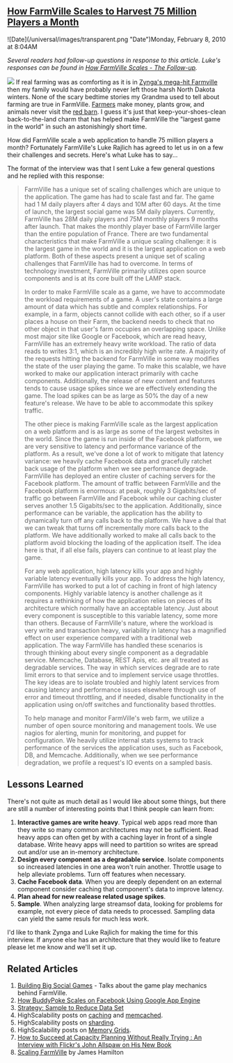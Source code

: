 ## [How FarmVille Scales to Harvest 75 Million Players a Month](/blog/2010/2/8/how-farmville-scales-to-harvest-75-million-players-a-month.html)

<div class="journal-entry-tag journal-entry-tag-post-title"><span class="posted-on">![Date](/universal/images/transparent.png "Date")Monday, February 8, 2010 at 8:04AM</span></div>

<div class="body">

_Several readers had follow-up questions in response to this article. Luke's responses can be found in [How FarmVille Scales - The Follow-up](http://highscalability.com/blog/2010/3/10/how-farmville-scales-the-follow-up.html)._

![](http://farm5.static.flickr.com/4049/4335031559_fa690c1f81_m.jpg) If real farming was as comforting as it is in [Zynga's mega-hit Farmville](http://www.farmville.com/) then my family would have probably never left those harsh North Dakota winters. None of the scary bedtime stories my Grandma used to tell about farming are true in FarmVille. [Farmers](http://w.good.is/post/What-Does-Farmville-Mean-for-Farmers/) make money, plants grow, and animals never visit the [red barn](http://www.youtube.com/watch?v=eUJz3137EQ8). I guess it's just that keep-your-shoes-clean back-to-the-land charm that has helped make FarmVille the "largest game in the world" in such an astonishingly short time.

How did FarmVille scale a web application to handle 75 million players a month? Fortunately FarmVille's Luke Rajlich has agreed to let us in on a few their challenges and secrets. Here's what Luke has to say...

The format of the interview was that I sent Luke a few general questions and he replied with this response:

> FarmVille has a unique set of scaling challenges which are unique to the application. The game has had to scale fast and far. The game had 1 M daily players after 4 days and 10M after 60 days. At the time of launch, the largest social game was 5M daily players. Currently, FarmVille has 28M daily players and 75M monthly players 9 months after launch. That makes the monthly player base of FarmVille larger than the entire population of France. There are two fundamental characteristics that make FarmVille a unique scaling challenge: it is the largest game in the world and it is the largest application on a web platform. Both of these aspects present a unique set of scaling challenges that FarmVille has had to overcome. In terms of technology investment, FarmVille primarily utilizes open source components and is at its core built off the LAMP stack.
> 
> In order to make FarmVille scale as a game, we have to accommodate the workload requirements of a game. A user's state contains a large amount of data which has subtle and complex relationships. For example, in a farm, objects cannot collide with each other, so if a user places a house on their Farm, the backend needs to check that no other object in that user's farm occupies an overlapping space. Unlike most major site like Google or Facebook, which are read heavy, FarmVille has an extremely heavy write workload. The ratio of data reads to writes 3:1, which is an incredibly high write rate. A majority of the requests hitting the backend for FarmVille in some way modifies the state of the user playing the game. To make this scalable, we have worked to make our application interact primarily with cache components. Additionally, the release of new content and features tends to cause usage spikes since we are effectively extending the game. The load spikes can be as large as 50% the day of a new feature's release. We have to be able to accommodate this spikey traffic.
> 
> The other piece is making FarmVille scale as the largest application on a web platform and is as large as some of the largest websites in the world. Since the game is run inside of the Facebook platform, we are very sensitive to latency and performance variance of the platform. As a result, we've done a lot of work to mitigate that latency variance: we heavily cache Facebook data and gracefully ratchet back usage of the platform when we see performance degrade. FarmVille has deployed an entire cluster of caching servers for the Facebook platform. The amount of traffic between FarmVille and the Facebook platform is enormous: at peak, roughly 3 Gigabits/sec of traffic go between FarmVille and Facebook while our caching cluster serves another 1.5 Gigabits/sec to the application. Additionally, since performance can be variable, the application has the ability to dynamically turn off any calls back to the platform. We have a dial that we can tweak that turns off incrementally more calls back to the platform. We have additionally worked to make all calls back to the platform avoid blocking the loading of the application itself. The idea here is that, if all else fails, players can continue to at least play the game.
> 
> For any web application, high latency kills your app and highly variable latency eventually kills your app. To address the high latency, FarmVille has worked to put a lot of caching in front of high latency components. Highly variable latency is another challenge as it requires a rethinking of how the application relies on pieces of its architecture which normally have an acceptable latency. Just about every component is susceptible to this variable latency, some more than others. Because of FarmVille's nature, where the workload is very write and transaction heavy, variability in latency has a magnified effect on user experience compared with a traditional web application. The way FarmVille has handled these scenarios is through thinking about every single component as a degradable service. Memcache, Database, REST Apis, etc. are all treated as degradable services. The way in which services degrade are to rate limit errors to that service and to implement service usage throttles. The key ideas are to isolate troubled and highly latent services from causing latency and performance issues elsewhere through use of error and timeout throttling, and if needed, disable functionality in the application using on/off switches and functionality based throttles.
> 
> To help manage and monitor FarmVille's web farm, we utilize a number of open source monitoring and management tools. We use nagios for alerting, munin for monitoring, and puppet for configuration. We heavily utilize internal stats systems to track performance of the services the application uses, such as Facebook, DB, and Memcache. Additionally, when we see performance degradation, we profile a request's IO events on a sampled basis.

## Lessons Learned

There's not quite as much detail as I would like about some things, but there are still a number of interesting points that I think people can learn from:

1.  **Interactive games are write heavy**. Typical web apps read more than they write so many common architectures may not be sufficient. Read heavy apps can often get by with a caching layer in front of a single database. Write heavy apps will need to partition so writes are spread out and/or use an in-memory architecture.
2.  **Design every component as a degradable service**. Isolate components so increased latencies in one area won't ruin another. Throttle usage to help alleviate problems. Turn off features when necessary.
3.  **Cache Facebook data**. When you are deeply dependent on an external component consider caching that component's data to improve latency.
4.  **Plan ahead for new realease related usage spikes**.
5.  **Sample**. When analyzing large streamsof data, looking for problems for example, not every piece of data needs to processed. Sampling data can yield the same resuls for much less work.

I'd like to thank Zynga and Luke Rajlich for making the time for this interview. If anyone else has an architecture that they would like to feature please let me know and we'll set it up.

## Related Articles

1.  [Building Big Social Games](http://www.slideshare.net/amittmahajan/building-big-social-games) - Talks about the game play mechanics behind FarmVille.
2.  [How BuddyPoke Scales on Facebook Using Google App Engine](http://highscalability.com/blog/2010/1/22/how-buddypoke-scales-on-facebook-using-google-app-engine.html)
3.  [Strategy: Sample to Reduce Data Set](http://highscalability.com/blog/2008/4/29/strategy-sample-to-reduce-data-set.html)
4.  HighScalability posts on [caching](http://highscalability.com/blog/category/caching) and [memcached](http://highscalability.com/blog/category/memcached).
5.  HighScalability posts on [sharding](http://highscalability.com/blog/category/sharding).
6.  HighScalability posts on [Memory Grids](http://highscalability.com/blog/category/memory-grid).
7.  [How to Succeed at Capacity Planning Without Really Trying : An Interview with Flickr's John Allspaw on His New Book](../../blog/2009/6/29/how-to-succeed-at-capacity-planning-without-really-trying-an.html)
8.  [Scaling FarmVille](http://perspectives.mvdirona.com/2010/02/13/ScalingFarmVille.aspx) by James Hamilton

</div>